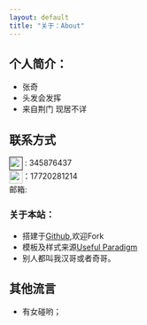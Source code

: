 ```yaml
---
layout: default
title: "关于：About"
---
```


## 个人简介：

* 张奇
* 头发会发挥
* 来自荆门 现居不详

## 联系方式

<p class="contact">
 <a href="" title="qq联系我"><img src="https://img.alicdn.com/imgextra/i2/232721121/TB26Dk3jFXXXXanXXXXXXXXXXXX_!!232721121.jpg" width="24" height="24" style="display:inline-block;vertical-align:middle"></a> : 345876437<br/>
        <!--<a href="" title="知乎联系我"><img src="" width="24" height="24" style="display:inline-block;vertical-align:middle"></a><br/>-->
 <a href="https://github.com/strongQ" title="Github联系我"><img src="http://www.github.com/favicon.ico" width="24" height="24" style="display:inline-block;vertical-align:middle"></a>：17720281214 <br/>
邮箱: 
</p>

### 关于本站：

* 搭建于[Github](https://github.com/strongQ/strongQ.github.io),欢迎Fork
* 模板及样式来源[Useful Paradigm](http://usefulparadigm.com/)
* 别人都叫我汉哥或者奇哥。

## 其他流言
* 有女碰哟；
